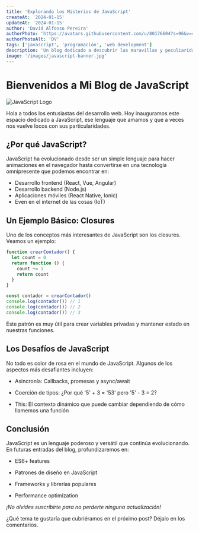 ```yaml
---
title: 'Explorando los Misterios de JavaScript'
createAt: '2024-01-15'
updateAt: '2024-01-15'
author: 'David Alfonso Pereira'
authorPhoto: 'https://avatars.githubusercontent.com/u/80176604?s=96&v=4'
authorPhotoAlt: 'DV'
tags: ['javascript', 'programación', 'web development']
description: 'Un blog dedicado a descubrir las maravillas y peculiaridades de JavaScript, el lenguaje de la web.'
image: '/images/javascript-banner.jpg'
---
```


# Bienvenidos a Mi Blog de JavaScript

![JavaScript Logo](https://cdn4.vectorstock.com/i/1000x1000/26/33/javascript-concept-banner-header-vector-24192633.jpg)

Hola a todos los entusiastas del desarrollo web. Hoy inauguramos este espacio dedicado a JavaScript, ese lenguaje que amamos y que a veces nos vuelve locos con sus particularidades.

## ¿Por qué JavaScript?

JavaScript ha evolucionado desde ser un simple lenguaje para hacer animaciones en el navegador hasta convertirse en una tecnología omnipresente que podemos encontrar en:

- Desarrollo frontend (React, Vue, Angular)
- Desarrollo backend (Node.js)
- Aplicaciones móviles (React Native, Ionic)
- Even en el internet de las cosas (IoT)

## Un Ejemplo Básico: Closures

Uno de los conceptos más interesantes de JavaScript son los closures. Veamos un ejemplo:

```javascript
function crearContador() {
  let count = 0
  return function () {
    count += 1
    return count
  }
}

const contador = crearContador()
console.log(contador()) // 1
console.log(contador()) // 2
console.log(contador()) // 3
```

Este patrón es muy útil para crear variables privadas y mantener estado en nuestras funciones.

## Los Desafíos de JavaScript

No todo es color de rosa en el mundo de JavaScript. Algunos de los aspectos más desafiantes incluyen:

- Asincronía: Callbacks, promesas y async/await

- Coerción de tipos: ¿Por qué '5' + 3 = '53' pero '5' - 3 = 2?

- This: El contexto dinámico que puede cambiar dependiendo de cómo llamemos una función

## Conclusión

JavaScript es un lenguaje poderoso y versátil que continúa evolucionando. En futuras entradas del blog, profundizaremos en:

- ES6+ features

- Patrones de diseño en JavaScript

- Frameworks y librerías populares

- Performance optimization

_¡No olvides suscribirte para no perderte ninguna actualización!_

¿Qué tema te gustaría que cubriéramos en el próximo post? Déjalo en los comentarios.

